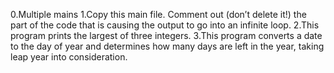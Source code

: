 0.Multiple mains
1.Copy this main file. Comment out (don’t delete it!) the part of the code that is causing the output to go into an infinite loop.
2.This program prints the largest of three integers.
3.This program converts a date to the day of year and determines how many days are left in the year, taking leap year into consideration.
